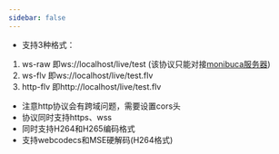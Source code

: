 ```yaml
---
sidebar: false
---
```

<Rice/>

<DemoPlayer/>

- 支持3种格式：
1. ws-raw 即ws://localhost/live/test (该协议只能对接[monibuca服务器](https://monibuca.com))
2. ws-flv 即ws://localhost/live/test.flv
3. http-flv 即http://localhost/live/test.flv
- 注意http协议会有跨域问题，需要设置cors头
- 协议同时支持https、wss
- 同时支持H264和H265编码格式
- 支持webcodecs和MSE硬解码(H264格式)

